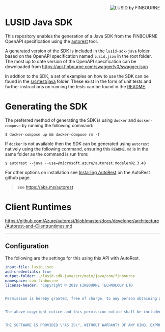 <img align="right" src="https://content.finbourne.com/LUSIDDocHeader.png" alt="LUSID by FINBOURNE">

# LUSID Java SDK

This repository enables the generation of a Java SDK from the FINBOURNE OpenAPI specification using the [autorest](https://github.com/Azure/autorest) tool.

A generated version of the SDK is included in the `lusid-sdk-java` folder based on the OpenAPI specification named `lusid.json` in the root folder.  The most up to date version of the OpenAPI specification can be downloaded from https://api.finbourne.com/swagger/v0/swagger.json

In addtion to the SDK, a set of examples on how to use the SDK can be found in the [src/test/java](https://github.com/finbourne/lusid-sdk-java/tree/master/lusid-sdk-java/src/test/java) folder.  These exist in the form of unit tests and further instructions on running the tests can be found in the [README](https://github.com/finbourne/lusid-sdk-java/blob/master/lusid-sdk-java/readme.md).

# Generating the SDK

The preferred method of generating the SDK is using `docker` and `docker-compose` by running the following command: 

```
$ docker-compose up && docker-compose rm -f
```

If `docker` is not available then the SDK can be generated using `autorest` natively using the following command, ensuring this `README.md` is in the same folder as the command is run from:

```
$ autorest --java --use=@microsoft.azure/autorest.modeler@2.3.40
```

For other options on installation see [Installing AutoRest](https://aka.ms/autorest/install) on the AutoRest github page.

> see https://aka.ms/autorest

# Client Runtimes
https://github.com/Azure/autorest/blob/master/docs/developer/architecture/Autorest-and-Clientruntimes.md

---

## Configuration 
The following are the settings for this using this API with AutoRest.

``` yaml
input-file: lusid.json
add-credentials: true
output-folder: ./lusid-sdk-java/src/main/java/com/finbourne
namespace: com.finbourne
license-header: "Copyright © 2018 FINBOURNE TECHNOLOGY LTD


Permission is hereby granted, free of charge, to any person obtaining a copy of this software and associated documentation files (the \"Software\"), to deal in the Software without restriction, including without limitation the rights to use, copy, modify, merge, publish, distribute, sublicense, and/or sell copies of the Software, and to permit persons to whom the Software is furnished to do so, subject to the following conditions:


The above copyright notice and this permission notice shall be included in all copies or substantial portions of the Software.


THE SOFTWARE IS PROVIDED \"AS IS\", WITHOUT WARRANTY OF ANY KIND, EXPRESS OR IMPLIED, INCLUDING BUT NOT LIMITED TO THE WARRANTIES OF MERCHANTABILITY, FITNESS FOR A PARTICULAR PURPOSE AND NONINFRINGEMENT. IN NO EVENT SHALL THE AUTHORS OR COPYRIGHT HOLDERS BE LIABLE FOR ANY CLAIM, DAMAGES OR OTHER LIABILITY, WHETHER IN AN ACTION OF CONTRACT, TORT OR OTHERWISE, ARISING FROM, OUT OF OR IN CONNECTION WITH THE SOFTWARE OR THE USE OR OTHER DEALINGS IN THE SOFTWARE."

```
